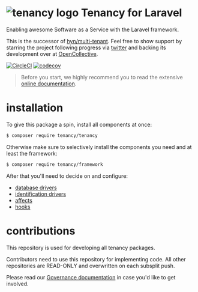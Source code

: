 # ![tenancy logo](https://avatars3.githubusercontent.com/u/33319474?s=25&v=4) Tenancy for Laravel

Enabling awesome Software as a Service with the Laravel framework.

This is the successor of [hyn/multi-tenant](https://github.com/hyn/multi-tenant). 
Feel free to show support by starring the project
following progress via [twitter](https://twitter.com/laraveltenancy) and
backing its development over at [OpenCollective](https://opencollective.com/tenancy).

[![CircleCI](https://circleci.com/gh/tenancy/tenancy.svg?style=svg)](https://circleci.com/gh/tenancy/tenancy)
[![codecov](https://codecov.io/gh/tenancy/tenancy/branch/master/graph/badge.svg)](https://codecov.io/gh/tenancy/tenancy)

> Before you start, we highly recommend you to read the extensive [online documentation](https://laravel-tenancy.com/docs/tenancy/1.x).

# installation

To give this package a spin, install all components at once:

```bash
$ composer require tenancy/tenancy
```

Otherwise make sure to selectively install the components you need and at least the framework:

```bash
$ composer require tenancy/framework
```

After that you'll need to decide on and configure:

- [database drivers](https://laravel-tenancy.com/docs/tenancy/1.x/database-drivers)
- [identification drivers](https://laravel-tenancy.com/docs/tenancy/1.x/identification-drivers)
- [affects](https://laravel-tenancy.com/docs/tenancy/1.x/affects)
- [hooks](https://laravel-tenancy.com/docs/tenancy/1.x/hooks)

# contributions

This repository is used for developing all tenancy packages.

Contributors need to use this repository for implementing code. All other repositories
are READ-ONLY and overwritten on each subsplit push.

Please read our [Governance documentation](https://laravel-tenancy.com/docs/governance/tenancy) in
case you'd like to get involved.